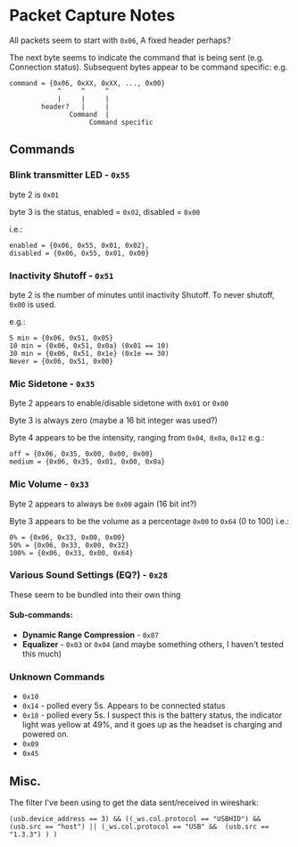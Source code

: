 # Packet Capture Notes

All packets seem to start with `0x06`, A fixed header perhaps?

The next byte seems to indicate the command that is being sent (e.g. Connection status). Subsequent bytes appear to be command specific:
e.g.
```
command = {0x06, 0xXX, 0xXX, ..., 0x00}
            ^     ^     ^
            |     |     |
        header?   |     |
               Command  |
                    Command specific
```

## Commands

### Blink transmitter LED - `0x55`
byte 2 is `0x01`

byte 3 is the status, enabled = `0x02`, disabled = `0x00`

i.e.:
```
enabled = {0x06, 0x55, 0x01, 0x02},
disabled = {0x06, 0x55, 0x01, 0x00}
```

### Inactivity Shutoff - `0x51`
    
byte 2 is the number of minutes until inactivity Shutoff.
To never shutoff, `0x00` is used.

e.g.:
```
5 min = {0x06, 0x51, 0x05}
10 min = {0x06, 0x51, 0x0a} (0x01 == 10)
30 min = {0x06, 0x51, 0x1e} (0x1e == 30)
Never = {0x06, 0x51, 0x00}
```

### Mic Sidetone - `0x35`
Byte 2 appears to enable/disable sidetone with `0x01` or `0x00`

Byte 3 is always zero (maybe a 16 bit integer was used?)

Byte 4 appears to be the intensity, ranging from `0x04`,` 0x0a`, `0x12`
e.g.:
```
off = {0x06, 0x35, 0x00, 0x00, 0x00}
medium = {0x06, 0x35, 0x01, 0x00, 0x0a}
```
### Mic Volume - `0x33`
Byte 2 appears to always be `0x00` again (16 bit int?)

Byte 3 appears to be the volume as a percentage `0x00` to `0x64` (0 to 100)
i.e.:
```
0% = {0x06, 0x33, 0x00, 0x00}
50% = {0x06, 0x33, 0x00, 0x32}
100% = {0x06, 0x33, 0x00, 0x64}
```

### Various Sound Settings (EQ?) - `0x28`
These seem to be bundled into their own thing

#### Sub-commands:
- **Dynamic Range Compression** - `0x07`
- **Equalizer** - `0x03` or `0x04` (and maybe something others, I haven't tested this much)


### Unknown Commands

- `0x10`
- `0x14` - polled every 5s. Appears to be connected status
- `0x18` - polled every 5s. I suspect this is the battery status, the indicator light was yellow at 49%, and it goes up as the headset is charging and powered on.
- `0x09`
- `0x45`


## Misc.

The filter I've been using to get the data sent/received in wireshark:

```
(usb.device_address == 3) && ((_ws.col.protocol == "USBHID") && (usb.src == "host") || (_ws.col.protocol == "USB" &&  (usb.src == "1.3.3") ) )
```